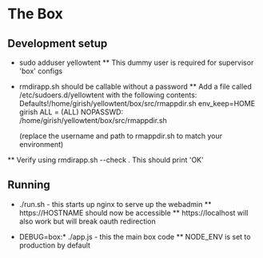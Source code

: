 The Box
=======

Development setup
-----------------
* sudo adduser yellowtent
** This dummy user is required for supervisor 'box' configs

* rmdirapp.sh should be callable without a password
** Add a file called /etc/sudoers.d/yellowtent with the following contents:
   Defaults!/home/girish/yellowtent/box/src/rmappdir.sh env_keep=HOME
   girish ALL = (ALL) NOPASSWD: /home/girish/yellowtent/box/src/rmappdir.sh

   (replace the username and path to rmappdir.sh to match your environment)

** Verify using rmdirapp.sh --check . This should print 'OK'

Running
-------
* ./run.sh - this starts up nginx to serve up the webadmin
** https://HOSTNAME should now be accessible
** https://localhost will also work but will break oauth redirection

* DEBUG=box:* ./app.js - this the main box code
** NODE_ENV is set to production by default
